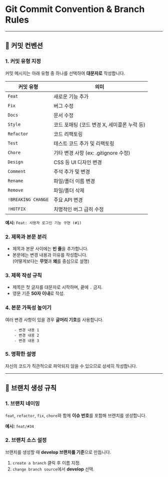 # Git Commit Convention & Branch Rules
---
## 📌 커밋 컨벤션

### 1. **커밋 유형 지정**
커밋 메시지는 아래 유형 중 하나를 선택하여 **대문자로** 작성합니다.

| 커밋 유형          | 의미                                             |
|--------------------|------------------------------------------------|
| `Feat`            | 새로운 기능 추가                                |
| `Fix`             | 버그 수정                                       |
| `Docs`            | 문서 수정                                       |
| `Style`           | 코드 포매팅 (코드 변경 X, 세미콜론 누락 등)       |
| `Refactor`        | 코드 리팩토링                                   |
| `Test`            | 테스트 코드 추가 및 리팩토링                   |
| `Chore`           | 기타 변경 사항 (ex: .gitignore 수정)            |
| `Design`          | CSS 등 UI 디자인 변경                           |
| `Comment`         | 주석 추가 및 변경                              |
| `Rename`          | 파일/폴더 이름 변경                            |
| `Remove`          | 파일/폴더 삭제                                 |
| `!BREAKING CHANGE`| 주요 API 변경                                  |
| `!HOTFIX`         | 치명적인 버그 급히 수정                        |

**예시:**
`Feat: 사용자 로그인 기능 구현 (#1)`

### 2. **제목과 본문 분리**
- 제목과 본문 사이에는 **빈 줄**을 추가합니다.
- 본문에는 변경 내용과 이유를 작성합니다.  
  (어떻게보다는 **무엇**과 **왜**를 중심으로 설명)


### 3. **제목 작성 규칙**
- 제목은 첫 글자를 대문자로 시작하며, 끝에 `.` 금지.
- 영문 기준 **50자 이내**로 작성.


### 4. **본문 가독성 높이기**
여러 변경 사항이 있을 경우 **글머리 기호**를 사용합니다.
```
    - 변경 내용 1
    - 변경 내용 2
    - 변경 내용 3
```

### 5. **명확한 설명**
자신의 코드가 직관적으로 파악되지 않을 수 있으므로 상세히 작성합니다.

---
## 🌿 브랜치 생성 규칙

### 1. 브랜치 네이밍
`feat`, `refactor`, `fix`, `chore`와 함께 **이슈 번호**를 포함해 브랜치를 생성합니다.

**예시:** `feat/#34`

### 2. 브랜치 소스 설정
브랜치를 생성할 때 **develop 브랜치를 기준**으로 만듭니다.

1. `create a branch` 클릭 후 이름 지정.
2. `change branch source`에서 **develop** 선택.
